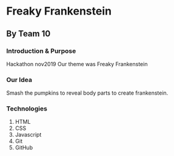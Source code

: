 # Freaky Frankenstein

## By Team 10

### Introduction & Purpose

Hackathon nov2019 Our theme was Freaky Frankenstein

### Our Idea 
Smash the pumpkins to reveal body parts to create frankenstein.

### Technologies
1. HTML
2. CSS
3. Javascript
4. Git 
5. GitHub








